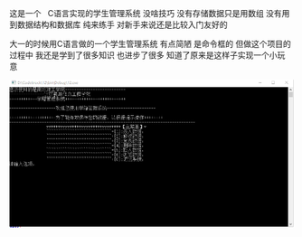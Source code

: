 这是一个   C语言实现的学生管理系统 没啥技巧 没有存储数据只是用数组 没有用到数据结构和数据库 纯来练手 对新手来说还是比较入门友好的

大一的时候用C语言做的一个学生管理系统 有点简陋 是命令框的 但做这个项目的过程中 我还是学到了很多知识 也进步了很多 知道了原来是这样子实现一个小玩意 

![界面](https://github.com/jjc123/C-/blob/master/image/image.png?raw=true)
